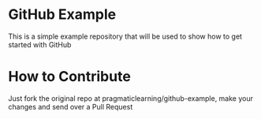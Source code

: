 GitHub Example
==============

This is a simple example repository that will be used to show how to get started with GitHub

How to Contribute
=================

Just fork the original repo at pragmaticlearning/github-example, make your changes and send over a Pull Request
